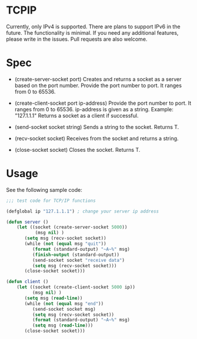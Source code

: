 # TCPIP
Currently, only IPv4 is supported. There are plans to support IPv6 in the future.
The functionality is minimal. If you need any additional features, please write in the issues.
Pull requests are also welcome.

# Spec
- (create-server-socket port)
Creates and returns a socket as a server based on the port number.
Provide the port number to port. It ranges from 0 to 65536.

- (create-client-socket port ip-address)
Provide the port number to port. It ranges from 0 to 65536.
ip-address is given as a string. Example: "127.1.1.1"
Returns a socket as a client if successful.

- (send-socket socket string)
Sends a string to the socket.
Returns T.

- (recv-socket socket)
Receives from the socket and returns a string.

- (close-socket socket)
Closes the socket.
Returns T.

# Usage

See the following sample code:

```lisp
;;; test code for TCP/IP functions

(defglobal ip "127.1.1.1") ; change your server ip address

(defun server ()
    (let ((socket (create-server-socket 5000))
           (msg nil) )
       (setq msg (recv-socket socket))
       (while (not (equal msg "quit"))
          (format (standard-output) "~A~%" msg)
          (finish-output (standard-output))
          (send-socket socket "receive data")
          (setq msg (recv-socket socket)))
       (close-socket socket)))

(defun client ()
    (let ((socket (create-client-socket 5000 ip))
          (msg nil) )
       (setq msg (read-line))
       (while (not (equal msg "end"))
          (send-socket socket msg)
          (setq msg (recv-socket socket))
          (format (standard-output) "~A~%" msg)
          (setq msg (read-line)))
       (close-socket socket)))
```
